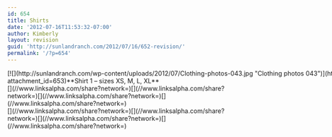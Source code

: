 ```yaml
---
id: 654
title: Shirts
date: '2012-07-16T11:53:32-07:00'
author: Kimberly
layout: revision
guid: 'http://sunlandranch.com/2012/07/16/652-revision/'
permalink: '/?p=654'
---
```


<div class="wp-caption alignnone" id="attachment_653" style="width: 970px">[![](http://sunlandranch.com/wp-content/uploads/2012/07/Clothing-photos-043.jpg "Clothing photos 043")](http://sunlandranch.com/?attachment_id=653)**Shirt 1 – sizes XS, M, L, XL**

</div><div class="linksalpha_container linksalpha_app_3" data-counters="1" data-size="regular" data-style="square" data-title="Shirts" data-url="https://www.sunlandranch.com/?p=654">[](//www.linksalpha.com/share?network=)[](//www.linksalpha.com/share?network=)[](//www.linksalpha.com/share?network=)[](//www.linksalpha.com/share?network=)</div><div class="linksalpha_container linksalpha_app_7" data-position="" data-title="Shirts" data-url="https://www.sunlandranch.com/?p=654">[](//www.linksalpha.com/share?network=)[](//www.linksalpha.com/share?network=)[](//www.linksalpha.com/share?network=)[](//www.linksalpha.com/share?network=)</div>